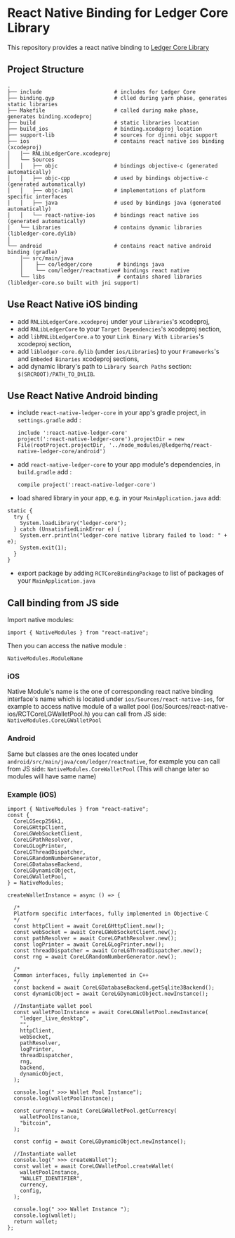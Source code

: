 # React Native Binding for Ledger Core Library

This repository provides a react native binding to [Ledger Core Library](https://github.com/LedgerHQ/lib-ledger-core)
## Project Structure
```
.
├── include                       # includes for Ledger Core
├── binding.gyp                   # clled during yarn phase, generates static libraries
├── Makefile                      # called during make phase, generates binding.xcodeproj
├── build                         # static libraries location
├── build_ios                     # binding.xcodeproj location
├── support-lib                   # sources for djinni objc support
├── ios                           # contains react native ios binding (xcodeproj)
│   |── RNLibLedgerCore.xcodeproj
│   └── Sources
│   │   ├── objc                  # bindings objective-c (generated automatically)
│   │   ├── objc-cpp              # used by bindings objective-c (generated automatically)
│   │   ├── objc-impl             # implementations of platform specific interfaces
│   │   ├── java                  # used by bindings java (generated automatically)
│   │   └── react-native-ios      # bindings react native ios (generated automatically)
│   └── Libraries                 # contains dynamic libraries (libledger-core.dylib)             
│
└── android                       # contains react native android binding (gradle)
    │── src/main/java             
    │    ├── co/ledger/core        # bindings java
    │    └── com/ledger/reactnative# bindings react native
    └── libs                       # contains shared libraries (libledger-core.so built with jni support)             
```

## Use React Native iOS binding

 - add `RNLibLedgerCore.xcodeproj` under your `Libraries`'s xcodeproj,
 - add `RNLibLedgerCore` to your `Target Dependencies`'s xcodeproj section,
 - add `libRNLibLedgerCore.a` to your `Link Binary With Libraries`'s xcodeproj section,
 - add `libledger-core.dylib` (under `ios/Libraries`) to your `Frameworks`'s and `Embeded Binaries` xcodeproj sections,
 - add dynamic library's path to `Library Search Paths` section: `$(SRCROOT)/PATH_TO_DYLIB`.


## Use React Native Android binding

  - include `react-native-ledger-core` in your app's gradle project, in `settings.gradle` add :
    ```
    include ':react-native-ledger-core'
    project(':react-native-ledger-core').projectDir = new File(rootProject.projectDir, '../node_modules/@ledgerhq/react-native-ledger-core/android')
    ```

  - add `react-native-ledger-core` to your app module's dependencies, in `build.gradle` add :
    ```
    compile project(':react-native-ledger-core')
    ```
  - load shared library in your app, e.g. in your `MainApplication.java` add:
  ```
  static {
    try {
      System.loadLibrary("ledger-core");
    } catch (UnsatisfiedLinkError e) {
      System.err.println("ledger-core native library failed to load: " + e);
      System.exit(1);
    }
  }
  ```
  - export package by adding `RCTCoreBindingPackage` to list of packages of your `MainApplication.java`


## Call binding from JS side

   Import native modules:
   ```
   import { NativeModules } from "react-native";
   ```
   Then you can access the native module :
   ```
   NativeModules.ModuleName
   ```
### iOS
   Native Module's name is the one of corresponding react native binding interface's name which is located under `ios/Sources/react-native-ios`, for example to access native module of a wallet pool (ios/Sources/react-native-ios/RCTCoreLGWalletPool.h) you can call from JS side: `NativeModules.CoreLGWalletPool`
### Android
  Same but classes are the ones located under `android/src/main/java/com/ledger/reactnative`, for example you can call from JS side: `NativeModules.CoreWalletPool`
  (This will change later so modules will have same name)

### Example (iOS)
```
import { NativeModules } from "react-native";
const {
  CoreLGSecp256k1,
  CoreLGHttpClient,
  CoreLGWebSocketClient,
  CoreLGPathResolver,
  CoreLGLogPrinter,
  CoreLGThreadDispatcher,
  CoreLGRandomNumberGenerator,
  CoreLGDatabaseBackend,
  CoreLGDynamicObject,
  CoreLGWalletPool,
} = NativeModules;

createWalletInstance = async () => {

  /*
  Platform specific interfaces, fully implemented in Objective-C
  */
  const httpClient = await CoreLGHttpClient.new();
  const webSocket = await CoreLGWebSocketClient.new();
  const pathResolver = await CoreLGPathResolver.new();
  const logPrinter = await CoreLGLogPrinter.new();
  const threadDispatcher = await CoreLGThreadDispatcher.new();
  const rng = await CoreLGRandomNumberGenerator.new();

  /*
  Common interfaces, fully implemented in C++
  */
  const backend = await CoreLGDatabaseBackend.getSqlite3Backend();
  const dynamicObject = await CoreLGDynamicObject.newInstance();

  //Instantiate wallet pool
  const walletPoolInstance = await CoreLGWalletPool.newInstance(
    "ledger_live_desktop",
    "",
    httpClient,
    webSocket,
    pathResolver,
    logPrinter,
    threadDispatcher,
    rng,
    backend,
    dynamicObject,
  );

  console.log(" >>> Wallet Pool Instance");
  console.log(walletPoolInstance);

  const currency = await CoreLGWalletPool.getCurrency(
    walletPoolInstance,
    "bitcoin",
  );

  const config = await CoreLGDynamicObject.newInstance();

  //Instantiate wallet
  console.log(" >>> createWallet");
  const wallet = await CoreLGWalletPool.createWallet(
    walletPoolInstance,
    "WALLET_IDENTIFIER",
    currency,
    config,
  );

  console.log(" >>> Wallet Instance ");
  console.log(wallet);
  return wallet;
};
```
